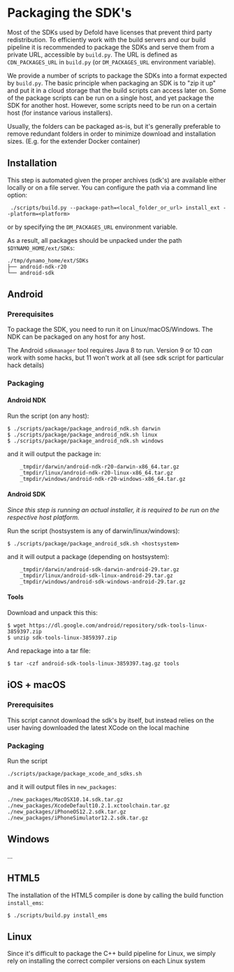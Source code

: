 # Packaging the SDK's

Most of the SDKs used by Defold have licenses that prevent third party redistribution. To efficiently work with the build servers and our build pipeline it is recommended to package the SDKs and serve them from a private URL, accessible by `build.py`. The URL is defined as `CDN_PACKAGES_URL` in `build.py` (or `DM_PACKAGES_URL` environment variable).

We provide a number of scripts to package the SDKs into a format expected by `build.py`. The basic principle when packaging an SDK is to "zip it up" and put it in a cloud storage that the build scripts can access later on. Some of the package scripts can be run on a single host, and yet package the SDK for another host. However, some scripts need to be run on a certain host (for instance various installers).

Usually, the folders can be packaged as-is, but it's generally preferable to remove redundant folders in order to minimize download and installation sizes.
(E.g. for the extender Docker container)

## Installation

This step is automated given the proper archives (sdk's) are available either locally or on a file server.
You can configure the path via a command line option:

	 ./scripts/build.py --package-path=<local_folder_or_url> install_ext --platform=<platform>

or by specifying the `DM_PACKAGES_URL` environment variable.

As a result, all packages should be unpacked under the path `$DYNAMO_HOME/ext/SDKs`:

	./tmp/dynamo_home/ext/SDKs
	├── android-ndk-r20
	└── android-sdk

## Android

### Prerequisites

To package the SDK, you need to run it on Linux/macOS/Windows.
The NDK can be packaged on any host for any host.

The Android `sdkmanager` tool requires Java 8 to run.
Version 9 or 10 _can_ work with some hacks, but 11 won't work at all (see sdk script for particular hack details)

### Packaging

#### Android NDK

Run the script (on any host):

	$ ./scripts/package/package_android_ndk.sh darwin
	$ ./scripts/package/package_android_ndk.sh linux
	$ ./scripts/package/package_android_ndk.sh windows

and it will output the package in:

```
	_tmpdir/darwin/android-ndk-r20-darwin-x86_64.tar.gz
	_tmpdir/linux/android-ndk-r20-linux-x86_64.tar.gz
	_tmpdir/windows/android-ndk-r20-windows-x86_64.tar.gz
```

#### Android SDK

*Since this step is running an actual installer, it is required to be run on the respective host platform.*

Run the script (hostsystem is any of darwin/linux/windows):

	$ ./scripts/package/package_android_sdk.sh <hostsystem>

and it will output a package (depending on hostsystem):

```
	_tmpdir/darwin/android-sdk-darwin-android-29.tar.gz
	_tmpdir/linux/android-sdk-linux-android-29.tar.gz
	_tmpdir/windows/android-sdk-windows-android-29.tar.gz
```

#### Tools

Download and unpack this this:

	$ wget https://dl.google.com/android/repository/sdk-tools-linux-3859397.zip
	$ unzip sdk-tools-linux-3859397.zip

And repackage into a tar file:

	$ tar -czf android-sdk-tools-linux-3859397.tag.gz tools


## iOS + macOS

### Prerequisites

This script cannot download the sdk's by itself, but instead relies on the user having downloaded the latest XCode on the local machine

### Packaging

Run the script

	./scripts/package/package_xcode_and_sdks.sh

and it will output files in `new_packages`:

	./new_packages/MacOSX10.14.sdk.tar.gz
	./new_packages/XcodeDefault10.2.1.xctoolchain.tar.gz
	./new_packages/iPhoneOS12.2.sdk.tar.gz
	./new_packages/iPhoneSimulator12.2.sdk.tar.gz

## Windows

...

## HTML5

The installation of the HTML5 compiler is done by calling the build function `install_ems`:

	$ ./scripts/build.py install_ems

## Linux

Since it's difficult to package the C++ build pipeline for Linux, we simply rely on installing the correct compiler versions on each Linux system
